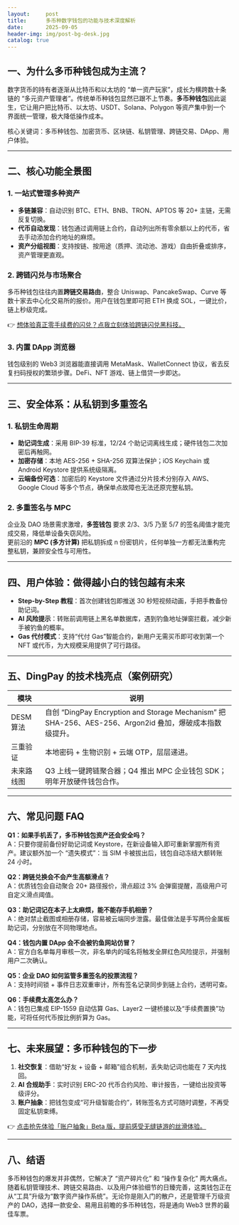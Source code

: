 ```yaml
---
layout:     post
title:      多币种数字钱包的功能与技术深度解析
date:       2025-09-05
header-img: img/post-bg-desk.jpg
catalog: true
---
```


## 一、为什么多币种钱包成为主流？
数字货币的持有者逐渐从比特币和以太坊的 “单一资产玩家”，成长为横跨数十条链的 “多元资产管理者”。传统单币种钱包显然已跟不上节奏。**多币种钱包**因此诞生，它让用户把比特币、以太坊、USDT、Solana、Polygon 等资产集中到一个界面统一管理，极大降低操作成本。

核心关键词：多币种钱包、加密货币、区块链、私钥管理、跨链交易、DApp、用户体验。

---

## 二、核心功能全景图

### 1. 一站式管理多种资产  
- **多链兼容**：自动识别 BTC、ETH、BNB、TRON、APTOS 等 20+ 主链，无需反复切换。  
- **代币自动发现**：钱包通过调用链上合约，自动列出所有零余额以上的代币，省去手动添加合约地址的麻烦。  
- **资产分组视图**：支持按链、按用途（质押、流动池、游戏）自由折叠或排序，资产管理更直观。

### 2. 跨链闪兑与市场聚合  
多币种钱包往往内置**跨链交易路由**，整合 Uniswap、PancakeSwap、Curve 等数十家去中心化交易所的报价。用户在钱包里即可把 ETH 换成 SOL，一键比价，链上秒级完成。

👉 [想体验真正零手续费的闪兑？点我立刻体验跨链闪兑黑科技。](https://okxdog.com/)

### 3. 内置 DApp 浏览器  
钱包级别的 Web3 浏览器能直接调用 MetaMask、WalletConnect 协议，省去反复扫码授权的繁琐步骤。DeFi、NFT 游戏、链上借贷一步即达。

---

## 三、安全体系：从私钥到多重签名

### 1. **私钥生命周期**  
- **助记词生成**：采用 BIP-39 标准，12/24 个助记词离线生成；硬件钱包二次加密后再触网。  
- **加密存储**：本地 AES-256 + SHA-256 双算法保护；iOS Keychain 或 Android Keystore 提供系统级隔离。  
- **云端备份可选**：加密后的 Keystore 文件通过分片技术分别存入 AWS、Google Cloud 等多个节点，确保单点故障也无法还原完整私钥。

### 2. **多重签名与 MPC**  
企业及 DAO 场景需求激增，**多签钱包** 要求 2/3、3/5 乃至 5/7 的签名阈值才能完成交易，降低单设备失窃风险。  
更前沿的 **MPC (多方计算)** 把私钥拆成 n 份密钥片，任何单独一方都无法重构完整私钥，兼顾安全性与可用性。

---

## 四、用户体验：做得越小白的钱包越有未来

- **Step-by-Step 教程**：首次创建钱包即推送 30 秒短视频动画，手把手教备份助记词。  
- **AI 风险提示**：转账前调用链上黑名单数据库，遇到钓鱼地址弹窗拦截，减少新手被钓鱼的概率。  
- **Gas 代付模式**：支持“代付 Gas”智能合约，新用户无需买币即可收到第一个 NFT 或代币，为大规模采用提供了可行路径。

---

## 五、DingPay 的技术栈亮点（案例研究）

| 模块 | 说明 |
|------|------|
| DESM 算法 | 自创 “DingPay Encryption and Storage Mechanism” 把 SHA-256、AES-256、Argon2id 叠加，爆破成本指数级提升。 |
| 三重验证 | 本地密码 + 生物识别 + 云端 OTP，层层递进。 |
| 未来路线图 | Q3 上线一键跨链聚合器；Q4 推出 MPC 企业钱包 SDK；明年开放硬件钱包合作。 |

---

## 六、常见问题 FAQ

**Q1：如果手机丢了，多币种钱包资产还会安全吗？**  
A：只要你提前备份好助记词或 Keystore，在新设备输入即可重新掌握所有资产。建议额外加一个 “遗失模式”：当 SIM 卡被拔出后，钱包自动冻结大额转账 24 小时。

**Q2：跨链兑换会不会产生高额滑点？**  
A：优质钱包会自动聚合 20+ 路径报价，滑点超过 3% 会弹窗提醒，高级用户可自定义滑点阈值。

**Q3：助记词记在本子上太麻烦，能不能存手机相册？**  
A：绝对禁止截图或相册存储，容易被云端同步泄露。最佳做法是手写两份金属板助记词，分别放在不同物理地点。

**Q4：钱包内置 DApp 会不会被钓鱼网站仿冒？**  
A：官方白名单每月审核一次，非名单内的域名将触发全屏红色风险提示，并强制用户二次确认。

**Q5：企业 DAO 如何监管多重签名的投票流程？**  
A：支持时间锁 + 事件日志双重审计，所有签名记录同步到链上合约，透明可查。

**Q6：手续费太高怎么办？**  
A：钱包已集成 EIP-1559 自动估算 Gas、Layer2 一键桥接以及“手续费置换”功能，可将任何代币按比例折算为 Gas。

---

## 七、未来展望：多币种钱包的下一步

1. **社交恢复**：借助“好友 + 设备 + 邮箱”组合机制，丢失助记词也能在 7 天内找回。  
2. **AI 合规助手**：实时识别 ERC-20 代币合约风险、审计报告，一键给出投资等级评分。  
3. **账户抽象**：把钱包变成“可升级智能合约”，转账签名方式可随时调整，不再受固定私钥束缚。

👉 [点击抢先体验「账户抽象」Beta 版，提前感受无缝链游的丝滑体验。](https://okxdog.com/)

---

## 八、结语

多币种钱包的爆发并非偶然，它解决了 “资产碎片化” 和 “操作复杂化” 两大痛点。随着私钥管理技术、跨链交易路由、以及用户体验细节的日臻完善，这类钱包正在从“工具”升级为“数字资产操作系统”。无论你是刚入门的散户，还是管理千万级资产的 DAO，选择一款安全、易用且前瞻的多币种钱包，将是通向 Web3 世界的最佳车票。